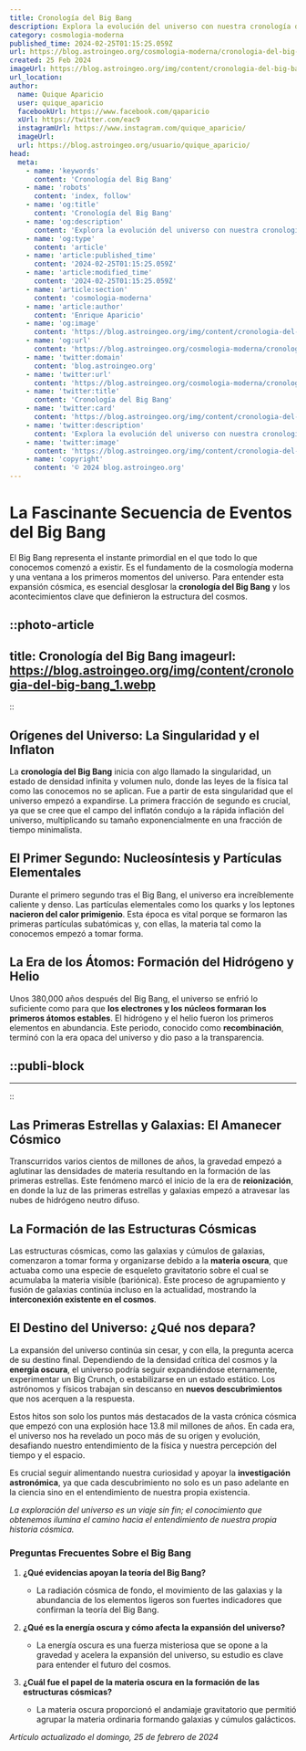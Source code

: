 ```yaml
---
title: Cronología del Big Bang
description: Explora la evolución del universo con nuestra cronología del Big Bang, un viaje científico desde la gran explosión hasta hoy.
category: cosmologia-moderna
published_time: 2024-02-25T01:15:25.059Z
url: https://blog.astroingeo.org/cosmologia-moderna/cronologia-del-big-bang
created: 25 Feb 2024
imageUrl: https://blog.astroingeo.org/img/content/cronologia-del-big-bang_1.webp
url_location:
author:
  name: Quique Aparicio
  user: quique_aparicio
  facebookUrl: https://www.facebook.com/qaparicio
  xUrl: https://twitter.com/eac9
  instagramUrl: https://www.instagram.com/quique_aparicio/
  imageUrl: 
  url: https://blog.astroingeo.org/usuario/quique_aparicio/
head:
  meta:
    - name: 'keywords'
      content: 'Cronología del Big Bang'
    - name: 'robots'
      content: 'index, follow'
    - name: 'og:title'
      content: 'Cronología del Big Bang'
    - name: 'og:description'
      content: 'Explora la evolución del universo con nuestra cronología del Big Bang, un viaje científico desde la gran explosión hasta hoy.'
    - name: 'og:type'
      content: 'article'
    - name: 'article:published_time'
      content: '2024-02-25T01:15:25.059Z'
    - name: 'article:modified_time'
      content: '2024-02-25T01:15:25.059Z'
    - name: 'article:section'
      content: 'cosmologia-moderna'
    - name: 'article:author'
      content: 'Enrique Aparicio'
    - name: 'og:image'
      content: 'https://blog.astroingeo.org/img/content/cronologia-del-big-bang_1.webp'
    - name: 'og:url'
      content: 'https://blog.astroingeo.org/cosmologia-moderna/cronologia-del-big-bang'
    - name: 'twitter:domain'
      content: 'blog.astroingeo.org'
    - name: 'twitter:url'
      content: 'https://blog.astroingeo.org/cosmologia-moderna/cronologia-del-big-bang'
    - name: 'twitter:title'
      content: 'Cronología del Big Bang'
    - name: 'twitter:card'
      content: 'https://blog.astroingeo.org/img/content/cronologia-del-big-bang_1.webp'
    - name: 'twitter:description'
      content: 'Explora la evolución del universo con nuestra cronología del Big Bang, un viaje científico desde la gran explosión hasta hoy.'
    - name: 'twitter:image'
      content: 'https://blog.astroingeo.org/img/content/cronologia-del-big-bang_1.webp'
    - name: 'copyright'
      content: '© 2024 blog.astroingeo.org'
---
```

# La Fascinante Secuencia de Eventos del Big Bang

El Big Bang representa el instante primordial en el que todo lo que conocemos comenzó a existir. Es el fundamento de la cosmología moderna y una ventana a los primeros momentos del universo. Para entender esta expansión cósmica, es esencial desglosar la **cronología del Big Bang** y los acontecimientos clave que definieron la estructura del cosmos.


::photo-article
---
title: Cronología del Big Bang
imageurl: https://blog.astroingeo.org/img/content/cronologia-del-big-bang_1.webp
---
::


## Orígenes del Universo: La Singularidad y el Inflaton

La **cronología del Big Bang** inicia con algo llamado la singularidad, un estado de densidad infinita y volumen nulo, donde las leyes de la física tal como las conocemos no se aplican. Fue a partir de esta singularidad que el universo empezó a expandirse. La primera fracción de segundo es crucial, ya que se cree que el campo del inflatón condujo a la rápida inflación del universo, multiplicando su tamaño exponencialmente en una fracción de tiempo minimalista.

## El Primer Segundo: Nucleosíntesis y Partículas Elementales

Durante el primero segundo tras el Big Bang, el universo era increíblemente caliente y denso. Las partículas elementales como los quarks y los leptones **nacieron del calor primigenio**. Esta época es vital porque se formaron las primeras partículas subatómicas y, con ellas, la materia tal como la conocemos empezó a tomar forma.

## La Era de los Átomos: Formación del Hidrógeno y Helio

Unos 380,000 años después del Big Bang, el universo se enfrió lo suficiente como para que **los electrones y los núcleos formaran los primeros átomos estables**. El hidrógeno y el helio fueron los primeros elementos en abundancia. Este periodo, conocido como **recombinación**, terminó con la era opaca del universo y dio paso a la transparencia.


  ::publi-block
  ---
  ---
  ::
  
  
## Las Primeras Estrellas y Galaxias: El Amanecer Cósmico

Transcurridos varios cientos de millones de años, la gravedad empezó a aglutinar las densidades de materia resultando en la formación de las primeras estrellas. Este fenómeno marcó el inicio de la era de **reionización**, en donde la luz de las primeras estrellas y galaxias empezó a atravesar las nubes de hidrógeno neutro difuso. 

## La Formación de las Estructuras Cósmicas

Las estructuras cósmicas, como las galaxias y cúmulos de galaxias, comenzaron a tomar forma y organizarse debido a la **materia oscura**, que actuaba como una especie de esqueleto gravitatorio sobre el cual se acumulaba la materia visible (bariónica). Este proceso de agrupamiento y fusión de galaxias continúa incluso en la actualidad, mostrando la **interconexión existente en el cosmos**.

## El Destino del Universo: ¿Qué nos depara?

La expansión del universo continúa sin cesar, y con ella, la pregunta acerca de su destino final. Dependiendo de la densidad crítica del cosmos y la **energía oscura**, el universo podría seguir expandiéndose eternamente, experimentar un Big Crunch, o estabilizarse en un estado estático. Los astrónomos y físicos trabajan sin descanso en **nuevos descubrimientos** que nos acerquen a la respuesta.

Estos hitos son solo los puntos más destacados de la vasta crónica cósmica que empezó con una explosión hace 13.8 mil millones de años. En cada era, el universo nos ha revelado un poco más de su origen y evolución, desafiando nuestro entendimiento de la física y nuestra percepción del tiempo y el espacio.

Es crucial seguir alimentando nuestra curiosidad y apoyar la **investigación astronómica**, ya que cada descubrimiento no solo es un paso adelante en la ciencia sino en el entendimiento de nuestra propia existencia.

*La exploración del universo es un viaje sin fin; el conocimiento que obtenemos ilumina el camino hacia el entendimiento de nuestra propia historia cósmica.*

### Preguntas Frecuentes Sobre el Big Bang

1. **¿Qué evidencias apoyan la teoría del Big Bang?**
   - La radiación cósmica de fondo, el movimiento de las galaxias y la abundancia de los elementos ligeros son fuertes indicadores que confirman la teoría del Big Bang.

2. **¿Qué es la energía oscura y cómo afecta la expansión del universo?**
   - La energía oscura es una fuerza misteriosa que se opone a la gravedad y acelera la expansión del universo, su estudio es clave para entender el futuro del cosmos.

3. **¿Cuál fue el papel de la materia oscura en la formación de las estructuras cósmicas?**
   - La materia oscura proporcionó el andamiaje gravitatorio que permitió agrupar la materia ordinaria formando galaxias y cúmulos galácticos.

_Artículo actualizado el domingo, 25 de febrero de 2024_